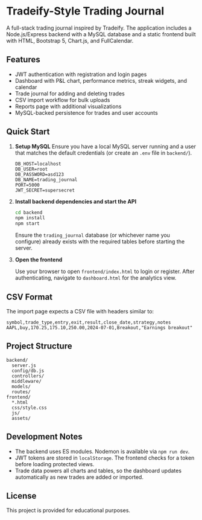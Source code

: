# Tradeify-Style Trading Journal

A full-stack trading journal inspired by Tradeify. The application includes a Node.js/Express backend with a MySQL database and a static frontend built with HTML, Bootstrap 5, Chart.js, and FullCalendar.

## Features

- JWT authentication with registration and login pages
- Dashboard with P&L chart, performance metrics, streak widgets, and calendar
- Trade journal for adding and deleting trades
- CSV import workflow for bulk uploads
- Reports page with additional visualizations
- MySQL-backed persistence for trades and user accounts

## Quick Start

1. **Setup MySQL**
   Ensure you have a local MySQL server running and a user that matches the default credentials (or create an `.env` file in `backend/`).

   ```env
   DB_HOST=localhost
   DB_USER=root
   DB_PASSWORD=asd123
   DB_NAME=trading_journal
   PORT=5000
   JWT_SECRET=supersecret
   ```

2. **Install backend dependencies and start the API**

   ```bash
   cd backend
   npm install
   npm start
   ```

   Ensure the `trading_journal` database (or whichever name you configure) already exists with the required tables before starting the server.

3. **Open the frontend**

   Use your browser to open `frontend/index.html` to login or register. After authenticating, navigate to `dashboard.html` for the analytics view.

## CSV Format

The import page expects a CSV file with headers similar to:

```csv
symbol,trade_type,entry,exit,result,close_date,strategy,notes
AAPL,buy,170.25,175.10,250.00,2024-07-01,Breakout,"Earnings breakout"
```

## Project Structure

```
backend/
  server.js
  config/db.js
  controllers/
  middleware/
  models/
  routes/
frontend/
  *.html
  css/style.css
  js/
  assets/
```

## Development Notes

- The backend uses ES modules. Nodemon is available via `npm run dev`.
- JWT tokens are stored in `localStorage`. The frontend checks for a token before loading protected views.
- Trade data powers all charts and tables, so the dashboard updates automatically as new trades are added or imported.

## License

This project is provided for educational purposes.
